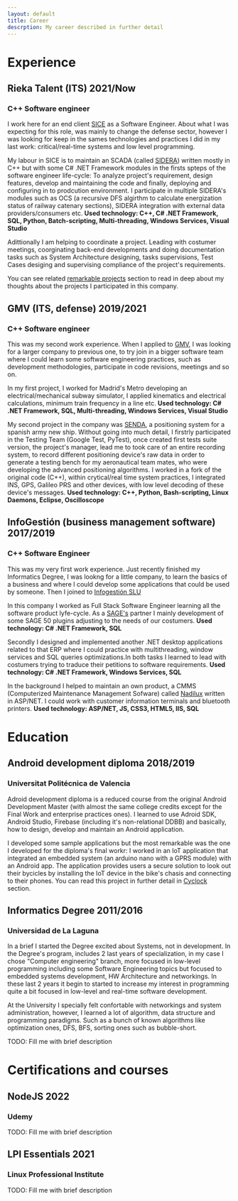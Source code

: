 ```yaml
---
layout: default
title: Career
descrption: My career described in further detail
---
```


# Experience

## Rieka Talent (ITS) <span class="date">2021/Now</span>
### C++ Software engineer
I work here for an end client [SICE](https://www.sice.com/) as a Software Engineer. About what I was expecting for this role, was mainly to change the defense sector, however I was looking for keep in the sames technologies and practices I did in my last work: critical/real-time systems and low level programming.

My labour in SICE is to maintain an SCADA (called [SIDERA](https://www.sice.com/en/video/sidera-general-overview)) written mostly in C++ but with some C# .NET Framework modules in the firsts spteps of the software engineer life-cycle: To analyze project's requirement, design features, develop and maintaining the code and finally, deploying and configuring in to prodcution environment. I participate in multiple SIDERA's modules such as OCS (a recursive DFS algirthm to calculate energization status of railway catenary sections), SIDERA integration with external data providers/consumers etc.
**Used technology: C++, C# .NET Framework, SQL, Python, Batch-scripting, Multi-threading, Windows Services, Visual Studio**

Adittionally I am helping to coordinate a project. Leading with costumer meetings, coorginating back-end developments and doing documentation tasks such as System Architecture designing, tasks supervisions, Test Cases desiging and supervising compliance of the project's requirements. 

You can see related [remarkable projects](/projects/sidera) section to read in deep about my thoughts about the projects I participated in this company.

## GMV (ITS, defense) <span class="date">2019/2021</span>
### C++ Software engineer
This was my second work experience. When I applied to [GMV](https://www.gmv.com/), I was looking for a larger company to previous one, to try join in a bigger software team where I could learn some software engineering practices, such as development methodologies, participate in code revisions, meetings and so on.

In my first project, I worked for Madrid's Metro developing an electrical/mechanical subway simulator, I applied kinematics and electrical calculations, minimum train frequency in a line etc. 
**Used technology: C# .NET Framework, SQL, Multi-threading, Windows Services, Visual Studio**

My second project in the company was [SENDA](https://www.gmv.com/en-es/products/defense-and-security/senda), a positioning system for a spanish army new ship. Without going into much detail, I firstrly participated in the Testing Team (Google Test, PyTest), once created first tests suite version, the project's manager, lead me to took care of an entire recording system, to record different positioning device's raw data in order to generate a testing bench for my aeronautical team mates, who were developing the advanced positioning algorithms. I worked in a fork of the original code (C++), within crytical/real time system practices, I integrated INS, GPS, Galileo PRS and other devices, with low level decoding of these device's messages. 
**Used technology: C++, Python, Bash-scripting, Linux Daemons, Eclipse, Oscilloscope**


## InfoGestión (business management software) <span class="date">2017/2019</span>
### C++ Software Engineer
This was my very first work experience. Just recently finished my Informatics Degree, I was lookng for a little company, to learn the basics of a business and where I could develop some applications that could be used by someone. Then I joined to [Infogestión SLU](https://www.infogestionslu.com/)

In this company I worked as Full Stack Software Engineer learning all the software product lyfe-cycle. As a [SAGE's](https://www.sage.com/) partner I mainly development of some SAGE 50 plugins adjusting to the needs of our costumers. 
**Used technology: C# .NET Framework, SQL**

Secondly I designed and implemented another .NET desktop applications related to that ERP where I could practice with multithreading, window services and SQL queries optimizations.In both tasks I learned to lead with costumers trying to traduce their petitions to software requirements. 
**Used technology: C# .NET Framework, Windows Services, SQL**

In the background I helped to maintain an own product, a CMMS (Computerized Maintenance Management Sofware) called [Nadilux](https://www.nadilux.com/) written in ASP/NET. I could work with customer information terminals and bluetooth printers.
**Used technology: ASP/NET, JS, CSS3, HTML5, IIS, SQL**


# Education

## Android development diploma <span class="date">2018/2019</span>
### Universitat Politécnica de Valencia
Adroid development diploma is a reduced course from the original Android Development Master (with almost the same college credits except for the Final Work and enterprise practices ones). I learned to use Adroid SDK, Android Studio, Firebase (including it's non-relational DDBB) and basically, how to design, develop and maintain an Android application.

I developed some sample applications but the most remarkable was the one I developed for the diploma's final workr: I worked in an IoT application that integrated an embedded system (an arduino nano with a GPRS module) with an Android app. The application provides users a secure solution to look out their bycicles by installing the IoT device in the bike's chasis and connecting to their phones. You can read this project in further detail in [Cyclock](/projects/cyclock) section.

## Informatics Degree <span class="date">2011/2016</span>
### Universidad de La Laguna
In a brief I started the Degree excited about Systems, not in development. In the Degree's program, includes 2 last years of specialization, in my case I chose "Computer engineering" branch, more focused in low-level programming including some Software Engineering topics but focused to embedded systems development, HW Architecture and networkings. In these last 2 years it begin to started to increase my interest in programming quite a bit focused in low-level and real-time software development.

At the University I specially felt confortable with networkings and system administration, however, I learned a lot of algorithm, data structure and programming paradigms. Such as a bunch of known algorithms like optimization ones, DFS, BFS, sorting ones such as bubble-short.

TODO: Fill me with brief description

# Certifications and courses

## NodeJS <span class="date">2022</span>
### Udemy
TODO: Fill me with brief description

## LPI Essentials <span class="date">2021</span>
### Linux Professional Institute
TODO: Fill me with brief description

